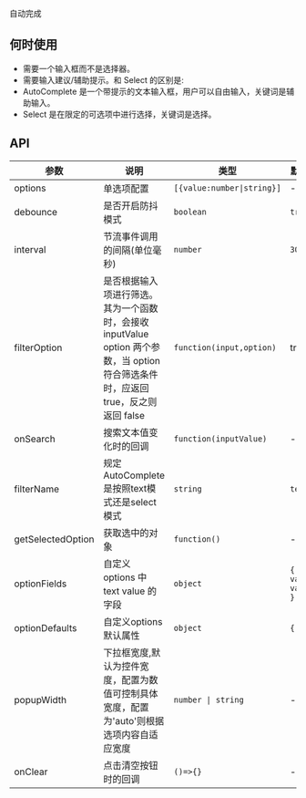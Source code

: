 自动完成

## 何时使用

- 需要一个输入框而不是选择器。
- 需要输入建议/辅助提示。和 Select 的区别是:
- AutoComplete 是一个带提示的文本输入框，用户可以自由输入，关键词是辅助输入。
- Select 是在限定的可选项中进行选择，关键词是选择。

## API

| 参数 | 说明 | 类型 | 默认值 |
| --- | --- | --- | --- |
| options | 单选项配置 | `[{value:number\|string}]` | - |
| debounce | 是否开启防抖模式 | `boolean` | `true` |
| interval | 节流事件调用的间隔(单位毫秒) | `number` | `300` |
| filterOption | 是否根据输入项进行筛选。其为一个函数时，会接收 inputValue option 两个参数，当 option 符合筛选条件时，应返回 true，反之则返回 false | `function(input,option)` | true |
| onSearch | 搜索文本值变化时的回调 | `function(inputValue)` | - |
| filterName | 规定AutoComplete是按照text模式还是select模式 | `string` | `text` |
| getSelectedOption | 获取选中的对象 | `function()` | - |
| optionFields | 自定义 options 中 text value 的字段 | `object` | `{ value: value, }` |
| optionDefaults | 自定义options默认属性 | `object` | `{ }` |
| popupWidth | 下拉框宽度,默认为控件宽度，配置为数值可控制具体宽度，配置为'auto'则根据选项内容自适应宽度 | `number \| string` | - |
| onClear | 点击清空按钮时的回调 | `()=>{}` | - |